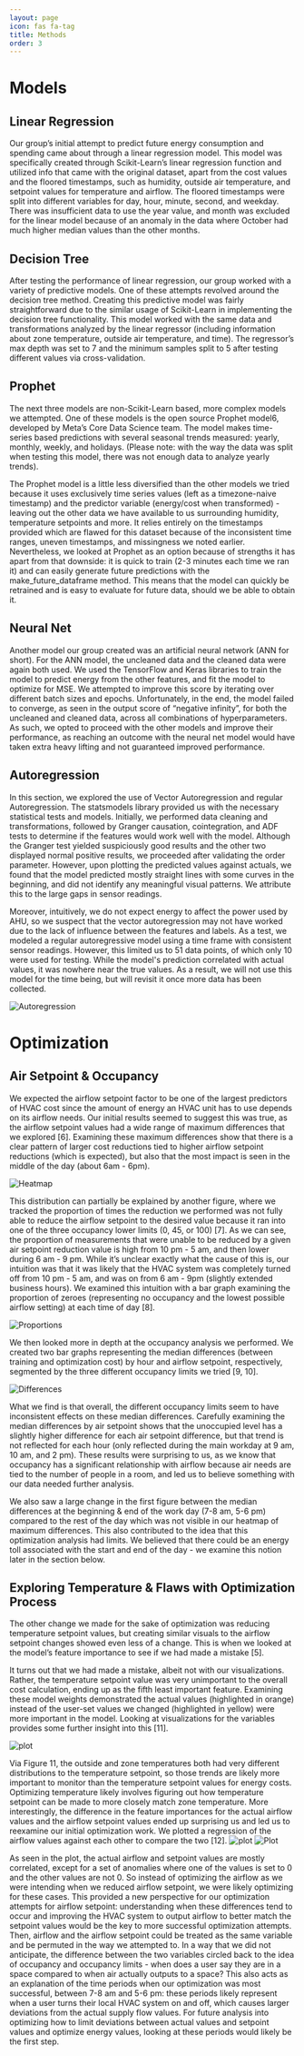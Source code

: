 ```yaml
---
layout: page
icon: fas fa-tag
title: Methods
order: 3
---
```

# Models
## Linear Regression
Our group’s initial attempt to predict future energy consumption and spending came about through a linear regression model. This model was specifically created through Scikit-Learn’s linear regression function and utilized info that came with the original dataset, apart from the cost values and the floored timestamps, such as humidity, outside air temperature, and setpoint values for temperature and airflow. The floored timestamps were split into different variables for day, hour, minute, second, and weekday. There was insufficient data to use the year value, and month was excluded for the linear model because of an anomaly in the data where October had much higher median values than the other months.


## Decision Tree
After testing the performance of linear regression, our group worked with a variety of predictive models. One of these attempts revolved around the decision tree method. Creating this predictive model was fairly straightforward due to the similar usage of Scikit-Learn in implementing the decision tree functionality. This model worked with the same data and transformations analyzed by the linear regressor (including information about zone temperature, outside air temperature, and time). The regressor’s max depth was set to 7 and the minimum samples split to 5 after testing different values via cross-validation.


## Prophet
The next three models are non-Scikit-Learn based, more complex models we attempted. One of these models is the open source Prophet model6, developed by Meta’s Core Data Science team. The model makes time-series based predictions with several seasonal trends measured: yearly, monthly, weekly, and holidays. (Please note: with the way the data was split when testing this model, there was not enough data to analyze yearly trends).

The Prophet model is a little less diversified than the other models we tried because it uses exclusively time series values (left as a timezone-naive timestamp) and the predictor variable (energy/cost when transformed) - leaving out the other data we have available to us surrounding humidity, temperature setpoints and more. It relies entirely on the timestamps provided which are flawed for this dataset because of the inconsistent time ranges, uneven timestamps, and missingness we noted earlier. Nevertheless, we looked at Prophet as an option because of strengths it has apart from that downside: it is quick to train (2-3 minutes each time we ran it) and can easily generate future predictions with the make_future_dataframe method. This means that the model can quickly be retrained and is easy to evaluate for future data, should we be able to obtain it.


## Neural Net
Another model our group created was an artificial neural network (ANN for short). For the ANN model, the uncleaned data and the cleaned data were again both used. We used the TensorFlow and Keras libraries to train the model to predict energy from the other features, and fit the model to optimize for MSE. We attempted to improve this score by iterating over different batch sizes and epochs. Unfortunately, in the end, the model failed to converge, as seen in the output score of “negative infinity”, for both the uncleaned and cleaned data, across all combinations of hyperparameters. As such, we opted to proceed with the other models and improve their performance, as reaching an outcome with the neural net model would have taken extra heavy lifting and not guaranteed improved performance.


## Autoregression
In this section, we explored the use of Vector Autoregression and regular Autoregression. The statsmodels library provided us with the necessary statistical tests and models. Initially, we performed data cleaning and transformations, followed by Granger causation, cointegration, and ADF tests to determine if the features would work well with the model. Although the Granger test yielded suspiciously good results and the other two displayed normal positive results, we proceeded after validating the order parameter. However, upon plotting the predicted values against actuals, we found that the model predicted mostly straight lines with some curves in the beginning, and did not identify any meaningful visual patterns. We attribute this to the large gaps in sensor readings.

Moreover, intuitively, we do not expect energy to affect the power used by AHU, so we suspect that the vector autoregression may not have worked due to the lack of influence between the features and labels. As a test, we modeled a regular autoregressive model using a time frame with consistent sensor readings. However, this limited us to 51 data points, of which only 10 were used for testing. While the model's prediction correlated with actual values, it was nowhere near the true values. As a result, we will not use this model for the time being, but will revisit it once more data has been collected.

![Autoregression](/assets/autoreg.png)


# Optimization
## Air Setpoint & Occupancy
We expected the airflow setpoint factor to be one of the largest predictors of HVAC cost since the amount of energy an HVAC unit has to use depends on its airflow needs. Our initial results seemed to suggest this was true, as the airflow setpoint values had a wide range of maximum differences that we explored [6]. Examining these maximum differences show that there is a clear pattern of larger cost reductions tied to higher airflow setpoint reductions (which is expected), but also that the most impact is seen in the middle of the day (about 6am - 6pm).

![Heatmap](/assets/heatmap.png)

This distribution can partially be explained by another figure, where we tracked the proportion of times the reduction we performed was not fully able to reduce the airflow setpoint to the desired value because it ran into one of the three occupancy lower limits (0, 45, or 100) [7]. As we can see, the proportion of measurements that were unable to be reduced by a given air setpoint reduction value is high from 10 pm - 5 am, and then lower during 6 am - 9 pm. While it’s unclear exactly what the cause of this is, our intuition was that it was likely that the HVAC system was completely turned off from 10 pm - 5 am, and was on from 6 am - 9pm (slightly extended business hours). We examined this intuition with a bar graph examining the proportion of zeroes (representing no occupancy and the lowest possible airflow setting) at each time of day [8]. 

![Proportions](/assets/props.png)

We then looked more in depth at the occupancy analysis we performed. We created two bar graphs representing the median differences (between training and optimization cost) by hour and airflow setpoint, respectively, segmented by the three different occupancy limits we tried [9, 10]. 

![Differences](/assets/diff.png)

What we find is that overall, the different occupancy limits seem to have inconsistent effects on these median differences. Carefully examining the median differences by air setpoint shows that the unoccupied level has a slightly higher difference for each air setpoint difference, but that trend is not reflected for each hour (only reflected during the main workday at 9 am, 10 am, and 2 pm). These results were surprising to us, as we know that occupancy has a significant relationship with airflow because air needs are tied to the number of people in a room, and led us to believe something with our data needed further analysis.

We also saw a large change in the first figure between the median differences at the beginning & end of the work day (7-8 am, 5-6 pm) compared to the rest of the day which was not visible in our heatmap of maximum differences. This also contributed to the idea that this optimization analysis had limits. We believed that there could be an energy toll associated with the start and end of the day - we examine this notion later in the section below. 

## Exploring Temperature & Flaws with Optimization Process
The other change we made for the sake of optimization was reducing temperature setpoint values, but creating similar visuals to the airflow setpoint changes showed even less of a change. This is when we looked at the model’s feature importance to see if we had made a mistake [5].

It turns out that we had made a mistake, albeit not with our visualizations. Rather, the temperature setpoint value was very unimportant to the overall cost calculation, ending up as the fifth least important feature. Examining these model weights demonstrated the actual values (highlighted in orange) instead of the user-set values we changed (highlighted in yellow) were more important in the model. Looking at visualizations for the variables provides some further insight into this [11].

![plot](/assets/plot.PNG)

Via Figure 11, the outside and zone temperatures both had very different distributions to the temperature setpoint, so those trends are likely more important to monitor than the temperature setpoint values for energy costs. Optimizing temperature likely involves figuring out how temperature setpoint can be made to more closely match zone temperature. More interestingly, the difference in the feature importances for the actual airflow values and the airflow setpoint values ended up surprising us and led us to reexamine our initial optimization work. We plotted a regression of the airflow values against each other to compare the two [12].
![plot](/assets/plot.PNG)
![Plot](/assets/plot.png)

As seen in the plot, the actual airflow and setpoint values are mostly correlated, except for a set of anomalies where one of the values is set to 0 and the other values are not 0. So instead of optimizing the airflow as we were intending when we reduced airflow setpoint, we were likely optimizing for these cases. This provided a new perspective for our optimization attempts for airflow setpoint: understanding when these differences tend to occur and improving the HVAC system to output airflow to better match the setpoint values would be the key to more successful optimization attempts. Then, airflow and the airflow setpoint could be treated as the same variable and be permuted in the way we attempted to. In a way that we did not anticipate, the difference between the two variables circled back to the idea of occupancy and occupancy limits - when does a user say they are in a space compared to when air actually outputs to a space? This also acts as an explanation of the time periods when our optimization was most successful, between 7-8 am and 5-6 pm: these periods likely represent when a user turns their local HVAC system on and off, which causes larger deviations from the actual supply flow values. For future analysis into optimizing how to limit deviations between actual values and setpoint values and optimize energy values, looking at these periods would likely be the first step. 